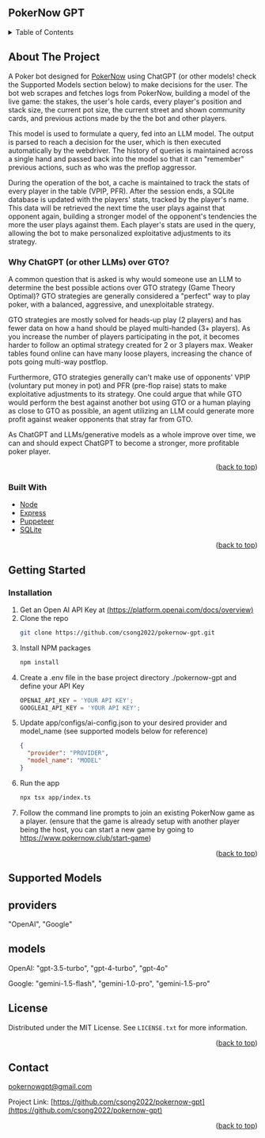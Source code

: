 ## PokerNow GPT

<a id="readme-top"></a>

<!-- TABLE OF CONTENTS -->
<details>
  <summary>Table of Contents</summary>
  <ol>
    <li>
      <a href="#about-the-project">About The Project</a>
       <ul>
        <li><a href="#why-chatgpt-over-gto">Why ChatGPT over GTO?</a></li>
       </ul>
      <ul>
        <li><a href="#built-with">Built With</a></li>
      </ul>
    </li>
    <li>
      <a href="#getting-started">Getting Started</a>
      <ul>
        <li><a href="#installation">Installation</a></li>
      </ul>
    </li>
    <li>
      <a href="#supported-models">Supported Models</a>
    </li>
    </li>
    <li><a href="#license">License</a></li>
    <li><a href="#contact">Contact</a></li>
  </ol>
</details>



<!-- ABOUT THE PROJECT -->
## About The Project

A Poker bot designed for [PokerNow](https://www.pokernow.club) using ChatGPT (or other models! check the Supported Models section below) to make decisions for the user. The bot web scrapes and fetches logs from PokerNow, building a model of the live game: the stakes, the user's hole cards, every player's position and stack size, the current pot size, the current street and shown community cards, and previous actions made by the the bot and other players. 

This model is used to formulate a query, fed into an LLM model. The output is parsed to reach a decision for the user, which is then executed automatically by the webdriver. The history of queries is maintained across a single hand and passed back into the model so that it can "remember" previous actions, such as who was the preflop aggressor.

During the operation of the bot, a cache is maintained to track the stats of every player in the table (VPIP, PFR). After the session ends, a SQLite database is updated with the players' stats, tracked by the player's name. This data will be retrieved the next time the user plays against that opponent again, building a stronger model of the opponent's tendencies the more the user plays against them. Each player's stats are used in the query, allowing the bot to make personalized exploitative adjustments to its strategy.

### Why ChatGPT (or other LLMs) over GTO?

A common question that is asked is why would someone use an LLM to determine the best possible actions over GTO strategy (Game Theory Optimal)? GTO strategies are generally considered a "perfect" way to play poker, with a balanced, aggressive, and unexploitable strategy.

GTO strategies are mostly solved for heads-up play (2 players) and has fewer data on how a hand should be played multi-handed (3+ players). As you increase the number of players participating in the pot, it becomes harder to follow an optimal strategy created for 2 or 3 players max. Weaker tables found online can have many loose players, increasing the chance of pots going multi-way postflop.

Furthermore, GTO strategies generally can't make use of opponents' VPIP (voluntary put money in pot) and PFR (pre-flop raise) stats to make exploitative adjustments to its strategy. One could argue that while GTO would perform the best against another bot using GTO or a human playing as close to GTO as possible, an agent utilizing an LLM could generate more profit against weaker opponents that stray far from GTO.

As ChatGPT and LLMs/generative models as a whole improve over time, we can and should expect ChatGPT to become a stronger, more profitable poker player.

<p align="right">(<a href="#readme-top">back to top</a>)</p>



### Built With

* [Node][Node-url]
* [Express][Express-url]
* [Puppeteer][Puppeteer-url]
* [SQLite][SQLite-url]

<p align="right">(<a href="#readme-top">back to top</a>)</p>



<!-- GETTING STARTED -->
## Getting Started

### Installation

1. Get an Open AI API Key at [(https://platform.openai.com/docs/overview)](https://platform.openai.com/docs/overview)
2. Clone the repo
   ```sh
   git clone https://github.com/csong2022/pokernow-gpt.git
   ```
3. Install NPM packages
   ```sh
   npm install
   ```
4. Create a .env file in the base project directory ./pokernow-gpt and define your API Key
   ```js
   OPENAI_API_KEY = 'YOUR API KEY';
   GOOGLEAI_API_KEY = 'YOUR API KEY';
   ```
5. Update app/configs/ai-config.json to your desired provider and model_name (see supported models below for reference)
   ```json
   {
     "provider": "PROVIDER",
     "model_name": "MODEL"
   }
   ```
6. Run the app
   ```sh
   npx tsx app/index.ts
   ```
7. Follow the command line prompts to join an existing PokerNow game as a player. (ensure that the game is already setup with another player being the host, you can start a new game by going to https://www.pokernow.club/start-game)
<p align="right">(<a href="#readme-top">back to top</a>)</p>

<!-- SUPPORTED MODELS -->
## Supported Models
providers
---
"OpenAI", "Google"

models
---
OpenAI: "gpt-3.5-turbo", "gpt-4-turbo", "gpt-4o"

Google: "gemini-1.5-flash", "gemini-1.0-pro", "gemini-1.5-pro"

<!-- LICENSE -->
## License

Distributed under the MIT License. See `LICENSE.txt` for more information.

<p align="right">(<a href="#readme-top">back to top</a>)</p>

<!-- CONTACT -->
## Contact

pokernowgpt@gmail.com

Project Link: [https://github.com/csong2022/pokernow-gpt](https://github.com/csong2022/pokernow-gpt)

<p align="right">(<a href="#readme-top">back to top</a>)</p>

<!-- MARKDOWN LINKS & IMAGES -->
[Node-url]: https://nodejs.org/en
[Express-url]: https://expressjs.com/
[Puppeteer-url]: https://pptr.dev/
[SQLite-url]: https://www.sqlite.org/
